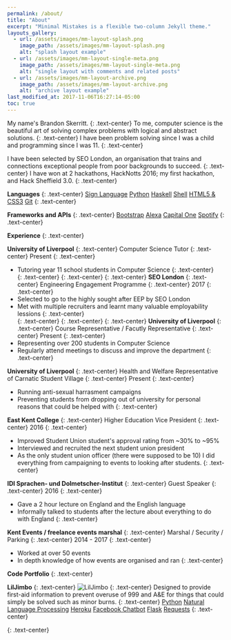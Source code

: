 ```yaml
---
permalink: /about/
title: "About"
excerpt: "Minimal Mistakes is a flexible two-column Jekyll theme."
layouts_gallery:
  - url: /assets/images/mm-layout-splash.png
    image_path: /assets/images/mm-layout-splash.png
    alt: "splash layout example"
  - url: /assets/images/mm-layout-single-meta.png
    image_path: /assets/images/mm-layout-single-meta.png
    alt: "single layout with comments and related posts"
  - url: /assets/images/mm-layout-archive.png
    image_path: /assets/images/mm-layout-archive.png
    alt: "archive layout example"
last_modified_at: 2017-11-06T16:27:14-05:00
toc: true
---
```


My name's Brandon Skerritt.
{: .text-center}
To me, computer science is the beautiful art of solving complex problems with logical and abstract solutions.
{: .text-center}
I have been problem solving since I was a child and programming since I was 11.
{: .text-center}

I have been selected by SEO London, an organisation that trains and connections exceptional people from poor backgrounds to succeed.
{: .text-center}
I have won at 2 hackathons, HackNotts 2016; my first hackathon, and Hack Sheffield 3.0.
{: .text-center}

**Languages**
{: .text-center}
<a href="#" class="btn btn--primary">Sign Language</a>
<a href="#" class="btn btn--primary">Python</a>
<a href="#" class="btn btn--primary">Haskell</a>
<a href="#" class="btn btn--primary">Shell</a>
<a href="#" class="btn btn--primary">HTML5 & CSS3</a>
<a href="#" class="btn btn--primary">Git</a>
{: .text-center}

**Frameworks and APIs**
{: .text-center}
<a href="#" class="btn btn--primary">Bootstrap</a>
<a href="#" class="btn btn--primary">Alexa</a>
<a href="#" class="btn btn--primary">Capital One</a>
<a href="#" class="btn btn--primary">Spotify</a>
{: .text-center}

**Experience**
{: .text-center}  

**University of Liverpool**
{: .text-center}
Computer Science Tutor
{: .text-center}
Present
{: .text-center}
* Tutoring year 11 school students in Computer Science
{: .text-center}  
{: .text-center}
{: .text-center}
{: .text-center}
**SEO London**
{: .text-center}
Engineering Engagement Programme
{: .text-center}
2017
{: .text-center}
* Selected to go to the highly sought after EEP by SEO London
* Met with multiple recruiters and learnt many valuable employability lessions
{: .text-center}  
{: .text-center}
{: .text-center}
{: .text-center}
**University of Liverpool**
{: .text-center}
Course Representative / Facutly Representative
{: .text-center}
Present
{: .text-center}
* Representing over 200 students in Computer Science
* Regularly attend meetings to discuss and improve the department
{: .text-center}  
 
  
**University of Liverpool**
{: .text-center}
Health and Welfare Representative of Carnatic Student Village
{: .text-center}
Present
{: .text-center}
* Running anti-sexual harrasment campaigns
* Preventing students from dropping out of university for personal reasons that could be helped with
{: .text-center}
 
 
**East Kent College**
{: .text-center}
Higher Education Vice President
{: .text-center}
2016
{: .text-center}
* Improved Student Union student's approval rating from ~30% to ~95%
* Interviewed and recruited the next student union president
* As the only student union officer (there were supposed to be 10) I did everything from campaigning to events to looking after students.
{: .text-center}
 
 
**IDI Sprachen- und Dolmetscher-Institut**
{: .text-center}
Guest Speaker
{: .text-center}
2016
{: .text-center}
* Gave a 2 hour lecture on England and the English language
* Informally talked to students after the lecture about everything to do with England
{: .text-center}
 
 
**Kent Events / freelance events marshal**
{: .text-center}
Marshal / Security / Parking
{: .text-center}
2014 - 2017
{: .text-center}
* Worked at over 50 events
* In depth knowledge of how events are organised and ran
{: .text-center}
 
 
**Code Portfolio**
{: .text-center}
 
**LilJimbo**
{: .text-center}
![LilJimbo](https://i.imgur.com/aoqUElx.gif "LilJimbo")
{: .text-center}
Designed to provide first-aid information to prevent overuse of 999 and A&E for things that could simply be solved such as minor burns.
{: .text-center}
<a href="#" class="btn btn--primary">Python</a>
<a href="#" class="btn btn--primary">Natural Language Processing</a>
<a href="#" class="btn btn--primary">Heroku</a>
<a href="#" class="btn btn--primary">Facebook Chatbot</a>
<a href="#" class="btn btn--primary">Flask</a>
<a href="#" class="btn btn--primary">Requests</a>
{: .text-center}


{: .text-center}
